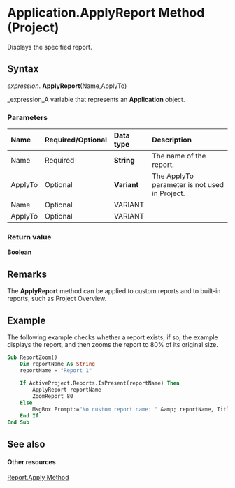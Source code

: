
# Application.ApplyReport Method (Project)
Displays the specified report.

## Syntax

 _expression_. **ApplyReport**(Name,ApplyTo)

 _expression_A variable that represents an  **Application** object.


### Parameters



|**Name**|**Required/Optional**|**Data type**|**Description**|
|:-----|:-----|:-----|:-----|
|Name|Required| **String**|The name of the report.|
|ApplyTo|Optional| **Variant**|The ApplyTo parameter is not used in Project.|
|Name|Optional|VARIANT||
|ApplyTo|Optional|VARIANT||

### Return value

 **Boolean**


## Remarks

The  **ApplyReport** method can be applied to custom reports and to built-in reports, such as Project Overview.


## Example

The following example checks whether a report exists; if so, the example displays the report, and then zooms the report to 80% of its original size.


```vb
Sub ReportZoom()
    Dim reportName As String
    reportName = "Report 1"
    
    If ActiveProject.Reports.IsPresent(reportName) Then
        ApplyReport reportName
        ZoomReport 80
    Else
        MsgBox Prompt:="No custom report name: " &amp; reportName, Title:="Report apply error"
    End If
End Sub
```


## See also


#### Other resources


 [Report.Apply Method](4461da82-5bd6-2d9b-0d39-35875c2cee36.md)
